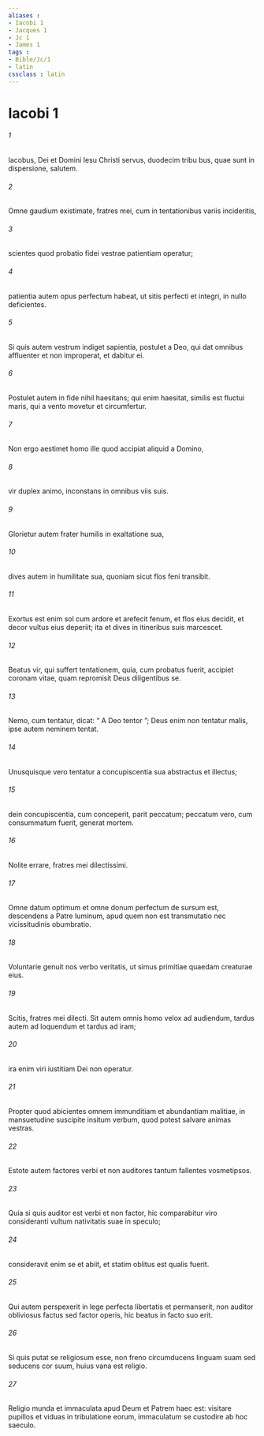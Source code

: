 ```yaml
---
aliases : 
- Iacobi 1
- Jacques 1
- Jc 1
- James 1
tags : 
- Bible/Jc/1
- latin
cssclass : latin
---
```


# Iacobi 1

###### 1
Iacobus, Dei et Domini Iesu Christi servus, duodecim tribu bus, quae sunt in dispersione, salutem.
###### 2
Omne gaudium existimate, fratres mei, cum in tentationibus variis incideritis, 
###### 3
scientes quod probatio fidei vestrae patientiam operatur; 
###### 4
patientia autem opus perfectum habeat, ut sitis perfecti et integri, in nullo deficientes.
###### 5
Si quis autem vestrum indiget sapientia, postulet a Deo, qui dat omnibus affluenter et non improperat, et dabitur ei. 
###### 6
Postulet autem in fide nihil haesitans; qui enim haesitat, similis est fluctui maris, qui a vento movetur et circumfertur. 
###### 7
Non ergo aestimet homo ille quod accipiat aliquid a Domino, 
###### 8
vir duplex animo, inconstans in omnibus viis suis.
###### 9
Glorietur autem frater humilis in exaltatione sua, 
###### 10
dives autem in humilitate sua, quoniam sicut flos feni transibit. 
###### 11
Exortus est enim sol cum ardore et arefecit fenum, et flos eius decidit, et decor vultus eius deperiit; ita et dives in itineribus suis marcescet. 
###### 12
Beatus vir, qui suffert tentationem, quia, cum probatus fuerit, accipiet coronam vitae, quam repromisit Deus diligentibus se.
###### 13
Nemo, cum tentatur, dicat: “ A Deo tentor ”; Deus enim non tentatur malis, ipse autem neminem tentat. 
###### 14
Unusquisque vero tentatur a concupiscentia sua abstractus et illectus; 
###### 15
dein concupiscentia, cum conceperit, parit peccatum; peccatum vero, cum consummatum fuerit, generat mortem.
###### 16
Nolite errare, fratres mei dilectissimi. 
###### 17
Omne datum optimum et omne donum perfectum de sursum est, descendens a Patre luminum, apud quem non est transmutatio nec vicissitudinis obumbratio. 
###### 18
Voluntarie genuit nos verbo veritatis, ut simus primitiae quaedam creaturae eius. 
###### 19
Scitis, fratres mei dilecti. Sit autem omnis homo velox ad audiendum, tardus autem ad loquendum et tardus ad iram; 
###### 20
ira enim viri iustitiam Dei non operatur. 
###### 21
Propter quod abicientes omnem immunditiam et abundantiam malitiae, in mansuetudine suscipite insitum verbum, quod potest salvare animas vestras. 
###### 22
Estote autem factores verbi et non auditores tantum fallentes vosmetipsos. 
###### 23
Quia si quis auditor est verbi et non factor, hic comparabitur viro consideranti vultum nativitatis suae in speculo; 
###### 24
consideravit enim se et abiit, et statim oblitus est qualis fuerit. 
###### 25
Qui autem perspexerit in lege perfecta libertatis et permanserit, non auditor obliviosus factus sed factor operis, hic beatus in facto suo erit.
###### 26
Si quis putat se religiosum esse, non freno circumducens linguam suam sed seducens cor suum, huius vana est religio. 
###### 27
Religio munda et immaculata apud Deum et Patrem haec est: visitare pupillos et viduas in tribulatione eorum, immaculatum se custodire ab hoc saeculo.
